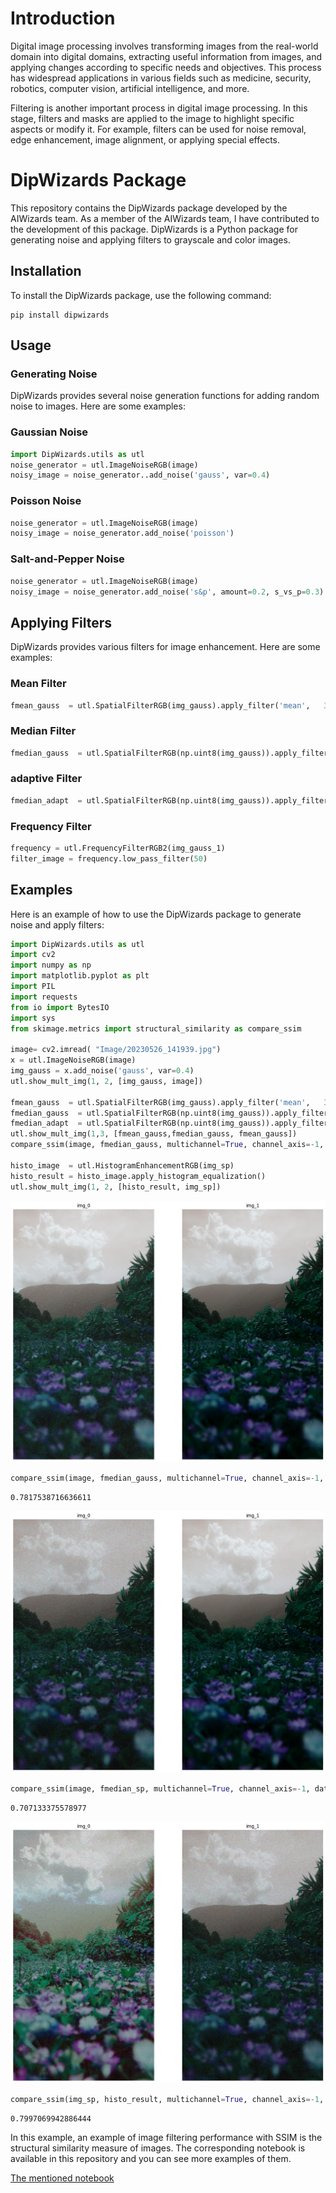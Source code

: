 
# Introduction

  Digital image processing involves transforming images from the real-world domain into digital domains, extracting useful information from images, and applying changes according to specific needs and objectives. This process has widespread applications in various fields such as medicine, security, robotics, computer vision, artificial intelligence, and more.

Filtering is another important process in digital image processing. In this stage, filters and masks are applied to the image to highlight specific aspects or modify it. For example, filters can be used for noise removal, edge enhancement, image alignment, or applying special effects.

# DipWizards Package

This repository contains the DipWizards package developed by the AIWizards team. As a member of the AIWizards team, I have contributed to the development of this package. DipWizards is a  Python package for generating noise and applying filters to grayscale and color images.

## Installation

To install the DipWizards package, use the following command:

```shell
pip install dipwizards
```
## Usage
### Generating Noise

DipWizards provides several noise generation functions for adding random noise to images. Here are some examples:

### Gaussian Noise
```python
import DipWizards.utils as utl
noise_generator = utl.ImageNoiseRGB(image)
noisy_image = noise_generator..add_noise('gauss', var=0.4)
```
### Poisson Noise
```python
noise_generator = utl.ImageNoiseRGB(image)
noisy_image = noise_generator.add_noise('poisson')
```
### Salt-and-Pepper Noise
```python
noise_generator = utl.ImageNoiseRGB(image)
noisy_image = noise_generator.add_noise('s&p', amount=0.2, s_vs_p=0.3)
```
## Applying Filters

DipWizards provides various filters for image enhancement. Here are some examples:
### Mean Filter
```python
fmean_gauss  = utl.SpatialFilterRGB(img_gauss).apply_filter('mean',   3, 0)
```
### Median Filter
```python
fmedian_gauss  = utl.SpatialFilterRGB(np.uint8(img_gauss)).apply_filter('median', 3,0)
```
### adaptive Filter
```python
fmedian_adapt  = utl.SpatialFilterRGB(np.uint8(img_gauss)).apply_filter('adaptive', 3, 0)
```
### Frequency Filter
```python
frequency = utl.FrequencyFilterRGB2(img_gauss_1)
filter_image = frequency.low_pass_filter(50)

```
## Examples

Here is an example of how to use the DipWizards package to generate noise and apply filters:
```python
import DipWizards.utils as utl
import cv2
import numpy as np
import matplotlib.pyplot as plt
import PIL
import requests
from io import BytesIO
import sys
from skimage.metrics import structural_similarity as compare_ssim

image= cv2.imread( "Image/20230526_141939.jpg")
x = utl.ImageNoiseRGB(image)
img_gauss = x.add_noise('gauss', var=0.4)
utl.show_mult_img(1, 2, [img_gauss, image])

fmean_gauss  = utl.SpatialFilterRGB(img_gauss).apply_filter('mean',   3, 0)
fmedian_gauss  = utl.SpatialFilterRGB(np.uint8(img_gauss)).apply_filter('median', 3,0)
fmedian_adapt  = utl.SpatialFilterRGB(np.uint8(img_gauss)).apply_filter('adaptive', 3, 0)
utl.show_mult_img(1,3, [fmean_gauss,fmedian_gauss, fmean_gauss])
compare_ssim(image, fmedian_gauss, multichannel=True, channel_axis=-1, data_range=1.0)

histo_image  = utl.HistogramEnhancementRGB(img_sp)
histo_result = histo_image.apply_histogram_equalization()
utl.show_mult_img(1, 2, [histo_result, img_sp])

```

![Sample Image](https://github.com/snmahsa/myrep/blob/main/output.png)


```python
compare_ssim(image, fmedian_gauss, multichannel=True, channel_axis=-1, data_range=1.0)
```

```
0.7817538716636611
```

![Sample Image](https://github.com/snmahsa/myrep/blob/main/sp.png)

```python
compare_ssim(image, fmedian_sp, multichannel=True, channel_axis=-1, data_range=1.0)
```

```
0.707133375578977
```
![Sample Image](https://github.com/snmahsa/myrep/blob/main/hist.png)

```python
compare_ssim(img_sp, histo_result, multichannel=True, channel_axis=-1, data_range=1.0)
```

```
0.7997069942886444
```


In this example, an example of image filtering performance with SSIM is the structural similarity measure of images. The corresponding notebook is available in this repository and you can see more examples of them.

[The mentioned notebook]( https://github.com/snmahsa/dip_task_aiwizards_team/blob/main/BGR_Imagr.ipynb)
